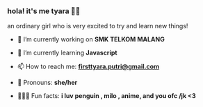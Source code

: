### hola! it's me tyara 🙌🏻
an ordinary girl who is very excited to try and learn new things!
- 🐣 I’m currently working on **SMK TELKOM MALANG**

- 💐 I’m currently learning **Javascript**

- 📫 How to reach me: **firsttyara.putri@gmail.com**

- 🧸 Pronouns: **she/her**

- 🧝🏻‍♀️ Fun facts: **i luv penguin , milo , anime, and you ofc /jk <3**
<!--
**909tyaraa/909tyaraa** is a ✨ _special_ ✨ repository because its `README.md` (this file) appears on your GitHub profile.
